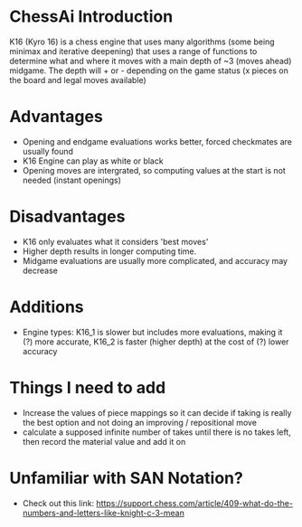 # ChessAi Introduction
K16 (Kyro 16) is a chess engine that uses many algorithms (some being minimax and iterative deepening) that uses a range of functions to determine what and where it moves with a main depth of ~3 (moves ahead) midgame. The depth will + or - depending on the game status (x pieces on the board and legal moves available)

# Advantages

- Opening and endgame evaluations works better, forced checkmates are usually found
- K16 Engine can play as white or black
- Opening moves are intergrated, so computing values at the start is not needed (instant openings)

# Disadvantages

- K16 only evaluates what it considers 'best moves'
- Higher depth results in longer computing time.
- Midgame evaluations are usually more complicated, and accuracy may decrease

# Additions

- Engine types: K16_1 is slower but includes more evaluations, making it (?) more accurate, K16_2 is faster (higher depth) at the cost of (?) lower accuracy

# Things I need to add
- Increase the values of piece mappings so it can decide if taking is really the best option and not doing an improving / repositional move
- calculate a supposed infinite number of takes until there is no takes left, then record the material value and add it on

# Unfamiliar with SAN Notation?
- Check out this link: https://support.chess.com/article/409-what-do-the-numbers-and-letters-like-knight-c-3-mean
